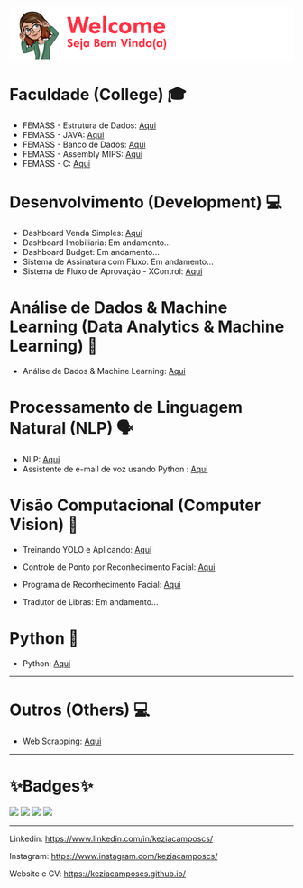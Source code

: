 ![alt text](https://github.com/keziacamposcs/keziacamposcs/blob/main/images/welcome.png)


# Faculdade (College) 🎓
*  FEMASS - Estrutura de Dados: [Aqui](https://github.com/keziacamposcs/Femass_EstruturaDeDados_C)
*  FEMASS - JAVA: [Aqui](https://github.com/keziacamposcs/Femass_Java)
*  FEMASS - Banco de Dados: [Aqui](https://github.com/keziacamposcs/Femass_BancoDeDados)
*  FEMASS - Assembly MIPS: [Aqui](https://github.com/keziacamposcs/Femass_AssemblyMIPS)
*  FEMASS - C: [Aqui](https://github.com/keziacamposcs/Femass_C)


# Desenvolvimento (Development) 💻
*  Dashboard Venda Simples: [Aqui](https://github.com/keziacamposcs/DashboardVendasSimples)
* Dashboard Imobiliaria: Em andamento...
* Dashboard Budget: Em andamento...
* Sistema de Assinatura com Fluxo: Em andamento...
* Sistema de Fluxo de Aprovação - XControl: [Aqui](https://github.com/keziacamposcs/XControl)

# Análise de Dados & Machine Learning (Data Analytics & Machine Learning) 📶
*  Análise de Dados & Machine Learning: [Aqui](https://github.com/keziacamposcs/AnaliseDeDados-e-MachineLearning)


# Processamento de Linguagem Natural (NLP) 🗣️
*  NLP: [Aqui](https://github.com/keziacamposcs/NLP)
*  Assistente de e-mail de voz usando Python : [Aqui](https://github.com/keziacamposcs/AssistenteDeEmail)

# Visão Computacional (Computer Vision) 👀
*  Treinando YOLO e Aplicando: [Aqui](https://github.com/keziacamposcs/TreinandocomYOLOeAplicando)
*  Controle de Ponto por Reconhecimento Facial: [Aqui](https://github.com/keziacamposcs/ControlePontoReconhecimentoFacial)
*  Programa de Reconhecimento Facial: [Aqui](https://github.com/keziacamposcs/ReconhecimentoFacial)

*  Tradutor de Libras: Em andamento...

# Python 🐍
*  Python: [Aqui](https://github.com/keziacamposcs/Python)

---

# Outros (Others) 💻

*  Web Scrapping: [Aqui](https://github.com/keziacamposcs/WebScraping)

---
# ✨Badges✨
<img src="https://user-images.githubusercontent.com/32270979/171940444-0e079dd1-e583-4bc8-870b-b4e339c40ae0.png" width="200"/>
<img src="https://user-images.githubusercontent.com/32270979/171940525-d0c0a8ea-0552-4344-b56d-63f76d430298.png" width="200"/>
<img src="https://user-images.githubusercontent.com/32270979/171940570-cbdb5b37-75c3-4815-9b84-f53f192d8061.png" width="200"/>
<img src="https://user-images.githubusercontent.com/32270979/171940596-2420a3c6-21aa-4b0e-a423-fe37f42b7403.png" width="200"/>

---
Linkedin: https://www.linkedin.com/in/keziacamposcs/

Instagram: https://www.instagram.com/keziacamposcs/

Website e CV: https://keziacamposcs.github.io/

